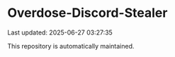 # Overdose-Discord-Stealer

Last updated: 2025-06-27 03:27:35

This repository is automatically maintained.
